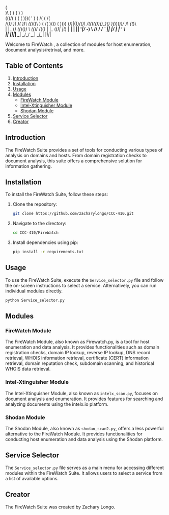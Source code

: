 (                                                    
)\ )                 (  (               )         )  
(()/(  (   (      (   )\))(   '    )  ( /(      ( /(  
 /(_)) )\  )(    ))\ ((_)()\ )  ( /(  )\()) (   )\()) 
(_))_|((_)(()\  /((_)_(())()\_)() )(_))(_))/  )\ ((_)\  
| |_   (_) ((_)(_))  \ \((_)/ /((_)_ | |_  ((_)| |(_) 
| __|  | || '_|/ -_)  \ \/\/ / / _` ||  _|/ _| | ' \  
|_|    |_||_|  \___|   \_/\_/  \__,_| \__|\__| |_||_|

                                                      


Welcome to FireWatch , a collection of modules for host enumeration, document analysis/retrival, and more.

## Table of Contents

1. [Introduction](#introduction)
2. [Installation](#installation)
3. [Usage](#usage)
4. [Modules](#modules)
   - [FireWatch Module](#firewatch-module)
   - [Intel-Xtinguisher Module](#intel-xtinguisher-module)
   - [Shodan Module](#shodan-module)
5. [Service Selector](#service-selector)
6. [Creator](#creator)

## Introduction<a name="introduction"></a>

The FireWatch Suite provides a set of tools for conducting various types of analysis on domains and hosts. From domain registration checks to document analysis, this suite offers a comprehensive solution for information gathering.

## Installation<a name="installation"></a>

To install the FireWatch Suite, follow these steps:

1. Clone the repository:
   ```bash
   git clone https://github.com/zacharylongo/CCC-410.git
   ```

2. Navigate to the directory:
   ```bash
   cd CCC-410/FireWatch
   ```

3. Install dependencies using pip:
   ```bash
   pip install -r requirements.txt
   ```

## Usage<a name="usage"></a>

To use the FireWatch Suite, execute the `Service_selector.py` file and follow the on-screen instructions to select a service. Alternatively, you can run individual modules directly.

```bash
python Service_selector.py
```

## Modules<a name="modules"></a>

### FireWatch Module<a name="firewatch-module"></a>

The FireWatch Module, also known as Firewatch.py, is a tool for host enumeration and data analysis. It provides functionalities such as domain registration checks, domain IP lookup, reverse IP lookup, DNS record retrieval, WHOIS information retrieval, certificate (CERT) information retrieval, domain reputation check, subdomain scanning, and historical WHOIS data retrieval.

### Intel-Xtinguisher Module<a name="intel-xtinguisher-module"></a>

The Intel-Xtinguisher Module, also known as `intelx_scan.py`, focuses on document analysis and enumeration. It provides features for searching and analyzing documents using the intelx.io platform.

### Shodan Module<a name="shodan-module"></a>

The Shodan Module, also known as `shodan_scan2.py`, offers a less powerful alternative to the FireWatch Module. It provides functionalities for conducting host enumeration and data analysis using the Shodan platform.

## Service Selector<a name="service-selector"></a>

The `Service_selector.py` file serves as a main menu for accessing different modules within the FireWatch Suite. It allows users to select a service from a list of available options.

## Creator<a name="creator"></a>

The FireWatch Suite was created by Zachary Longo.
